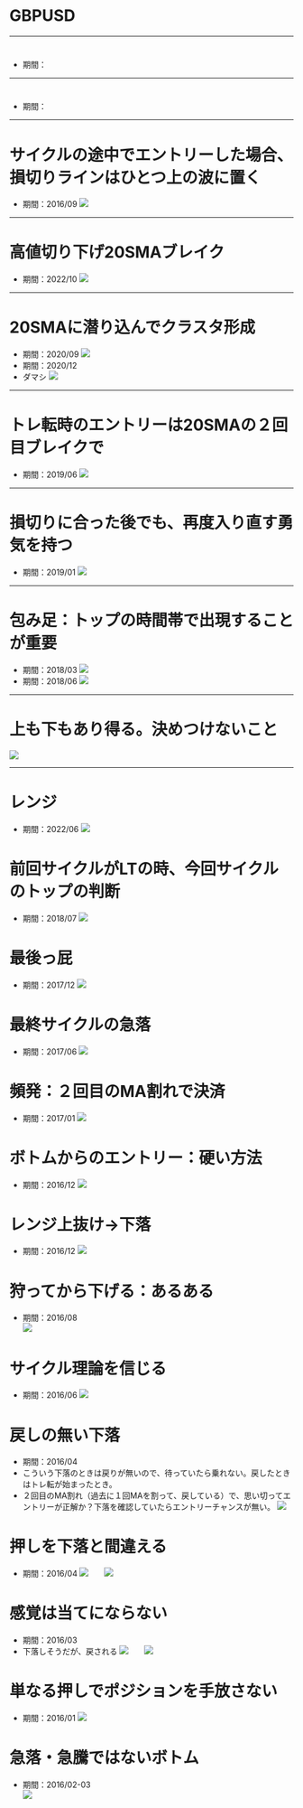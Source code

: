 # GBPUSD

---
# 
- 期間：

---
# 
- 期間：

---
# サイクルの途中でエントリーした場合、損切りラインはひとつ上の波に置く
- 期間：2016/09
![](2022-12-20-11-19-29.png)

---
# 高値切り下げ20SMAブレイク
- 期間：2022/10
![](2022-12-19-20-08-58.png)

---
# 20SMAに潜り込んでクラスタ形成
- 期間：2020/09
![](2022-12-19-08-10-12.png)
- 期間：2020/12
- ダマシ
![](2022-12-19-09-04-25.png)

---
# トレ転時のエントリーは20SMAの２回目ブレイクで
- 期間：2019/06
![](2022-12-18-20-46-42.png)

---
# 損切りに合った後でも、再度入り直す勇気を持つ
- 期間：2019/01
![](2022-12-18-20-25-11.png)

---
# 包み足：トップの時間帯で出現することが重要
- 期間：2018/03
![](2022-12-18-15-55-25.png)
- 期間：2018/06
![](2022-12-18-15-58-01.png)

---
# 上も下もあり得る。決めつけないこと
![](2022-12-17-21-11-25.png)

---
# レンジ
- 期間：2022/06
![](2022-12-17-17-44-55.png)

# 前回サイクルがLTの時、今回サイクルのトップの判断
- 期間：2018/07
![](2022-12-16-12-53-50.png)

# 最後っ屁
- 期間：2017/12
![](2022-12-16-10-17-15.png)

# 最終サイクルの急落
- 期間：2017/06
![](2022-12-15-19-38-46.png)

# 頻発：２回目のMA割れで決済
- 期間：2017/01
![](2022-12-15-19-27-41.png)

# ボトムからのエントリー：硬い方法
- 期間：2016/12
![](2022-12-15-19-25-15.png)

# レンジ上抜け→下落
- 期間：2016/12
![](2022-12-15-19-22-12.png)

# 狩ってから下げる：あるある
- 期間：2016/08  
![](2022-12-15-19-13-00.png)

# サイクル理論を信じる
- 期間：2016/06
![](2022-12-15-19-08-35.png)

# 戻しの無い下落
- 期間：2016/04
- こういう下落のときは戻りが無いので、待っていたら乗れない。戻したときはトレ転が始まったとき。
- ２回目のMA割れ（過去に１回MAを割って、戻している）で、思い切ってエントリーが正解か？下落を確認していたらエントリーチャンスが無い。
![](2022-12-15-18-56-53.png)

# 押しを下落と間違える
- 期間：2016/04
![](2022-12-15-18-26-00.png)　　![](2022-12-15-18-27-36.png)

# 感覚は当てにならない
- 期間：2016/03
- 下落しそうだが、戻される
![](2022-12-15-18-18-17.png)　　![](2022-12-15-18-18-46.png)

# 単なる押しでポジションを手放さない
- 期間：2016/01
![](2022-12-15-17-53-49.png)


# 急落・急騰ではないボトム
- 期間：2016/02-03  
![](2022-12-15-11-34-16.png)
